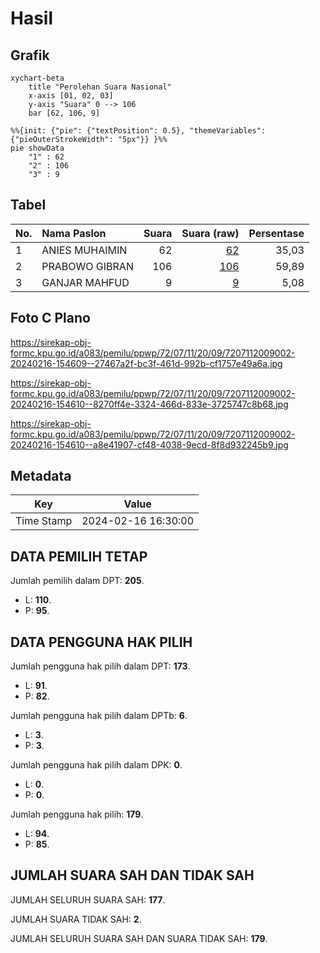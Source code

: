 # Hasil

## Grafik

```mermaid
xychart-beta
    title "Perolehan Suara Nasional"
    x-axis [01, 02, 03]
    y-axis "Suara" 0 --> 106
    bar [62, 106, 9]
```

```mermaid
%%{init: {"pie": {"textPosition": 0.5}, "themeVariables": {"pieOuterStrokeWidth": "5px"}} }%%
pie showData
    "1" : 62
    "2" : 106
    "3" : 9
```

## Tabel

| No. | Nama Paslon    | Suara | Suara (raw) | Persentase |
|:--- |:-------------- | -----:| -----------:| ----------:|
| 1   | ANIES MUHAIMIN | 62    | [62][p-1]   | 35,03      |
| 2   | PRABOWO GIBRAN | 106   | [106][p-2]  | 59,89      |
| 3   | GANJAR MAHFUD  | 9     | [9][p-3]    | 5,08       |


[p-1]: https://github.com/gigit-pemilu/pemilu-2024/blob/main/pilpres/hitung-suara/sub/72-sulawesi-tengah/sub/07-banggai-kepulauan/sub/11-tinangkung-selatan/sub/2009-bobu/sub/002-tps/sub/paslon-1.txt
[p-2]: https://github.com/gigit-pemilu/pemilu-2024/blob/main/pilpres/hitung-suara/sub/72-sulawesi-tengah/sub/07-banggai-kepulauan/sub/11-tinangkung-selatan/sub/2009-bobu/sub/002-tps/sub/paslon-2.txt
[p-3]: https://github.com/gigit-pemilu/pemilu-2024/blob/main/pilpres/hitung-suara/sub/72-sulawesi-tengah/sub/07-banggai-kepulauan/sub/11-tinangkung-selatan/sub/2009-bobu/sub/002-tps/sub/paslon-3.txt

## Foto C Plano

https://sirekap-obj-formc.kpu.go.id/a083/pemilu/ppwp/72/07/11/20/09/7207112009002-20240216-154609--27467a2f-bc3f-461d-992b-cf1757e49a6a.jpg

https://sirekap-obj-formc.kpu.go.id/a083/pemilu/ppwp/72/07/11/20/09/7207112009002-20240216-154610--8270ff4e-3324-466d-833e-3725747c8b68.jpg

https://sirekap-obj-formc.kpu.go.id/a083/pemilu/ppwp/72/07/11/20/09/7207112009002-20240216-154610--a8e41907-cf48-4038-9ecd-8f8d932245b9.jpg


## Metadata

| Key        | Value               |
| ---------- | ------------------- |
| Time Stamp | 2024-02-16 16:30:00 |


## DATA PEMILIH TETAP

Jumlah pemilih dalam DPT: **205**.
 * L: **110**.
 * P: **95**.

## DATA PENGGUNA HAK PILIH

Jumlah pengguna hak pilih dalam DPT: **173**.
 * L: **91**.
 * P: **82**.

Jumlah pengguna hak pilih dalam DPTb: **6**.
 * L: **3**.
 * P: **3**.

Jumlah pengguna hak pilih dalam DPK: **0**.
 * L: **0**.
 * P: **0**.

Jumlah pengguna hak pilih: **179**.
 * L: **94**.
 * P: **85**.

## JUMLAH SUARA SAH DAN TIDAK SAH

JUMLAH SELURUH SUARA SAH: **177**.

JUMLAH SUARA TIDAK SAH: **2**.

JUMLAH SELURUH SUARA SAH DAN SUARA TIDAK SAH: **179**.



